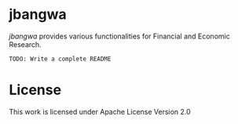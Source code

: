 # jbangwa

*jbangwa* provides various functionalities for Financial and Economic Research.

`TODO: Write a complete README`

# License

This work is licensed under Apache License Version 2.0
